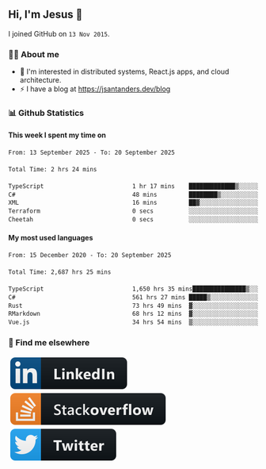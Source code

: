 ## Hi, I'm Jesus 👋

I joined GitHub on `13 Nov 2015`.

<!-- Talking about you -->

### 👨‍💻 About me

- 👦 I'm interested in distributed systems, React.js apps, and cloud architecture.
- ⚡️ I have a blog at <https://jsantanders.dev/blog>

### 📊 Github Statistics

#### This week I spent my time on

<!--START_SECTION:weekly-->

```txt
From: 13 September 2025 - To: 20 September 2025

Total Time: 2 hrs 24 mins

TypeScript                         1 hr 17 mins    █████████████▒░░░░░░░░░░░   53.50 %
C#                                 48 mins         ████████▒░░░░░░░░░░░░░░░░   33.83 %
XML                                16 mins         ██▓░░░░░░░░░░░░░░░░░░░░░░   11.31 %
Terraform                          0 secs          ░░░░░░░░░░░░░░░░░░░░░░░░░   00.60 %
Cheetah                            0 secs          ░░░░░░░░░░░░░░░░░░░░░░░░░   00.55 %
```

<!--END_SECTION:weekly-->

#### My most used languages

<!--START_SECTION:alltime-->

```txt
From: 15 December 2020 - To: 20 September 2025

Total Time: 2,687 hrs 25 mins

TypeScript                         1,650 hrs 35 mins███████████████▒░░░░░░░░░   61.42 %
C#                                 561 hrs 27 mins █████▒░░░░░░░░░░░░░░░░░░░   20.89 %
Rust                               73 hrs 49 mins  ▓░░░░░░░░░░░░░░░░░░░░░░░░   02.75 %
RMarkdown                          68 hrs 12 mins  ▓░░░░░░░░░░░░░░░░░░░░░░░░   02.54 %
Vue.js                             34 hrs 54 mins  ▒░░░░░░░░░░░░░░░░░░░░░░░░   01.30 %
```

<!--END_SECTION:alltime-->

### 📢 Find me elsewhere

<p>
  <a target="_blank" href="https://linkedin.com/in/jsantanders">
    <img src="https://github.com/jsantanders/jsantanders/blob/master/img/linkedin.svg" alt="LinkedIn" style="vertical-align:top; margin:4px">
  </a>
  
  <a target="_blank" href="https://stackoverflow.com/users/7318331/jesus-santander">
    <img src="https://github.com/jsantanders/jsantanders/blob/master/img/stackoverflow.svg" alt="StackOverflow" style="vertical-align:top; margin:4px">
  </a>
  
  <a target="_blank" href="http://twitter.com/jsantanders">
    <img src="https://github.com/jsantanders/jsantanders/blob/master/img/twitter.svg" alt="Twitter" style="vertical-align:top; margin:4px">
  </a>
</p>

